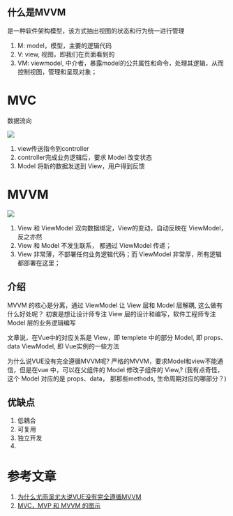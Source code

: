 ## 什么是MVVM
 

是一种软件架构模型，该方式抽出视图的状态和行为统一进行管理

1. M: model，模型，主要的逻辑代码
2. V: view, 视图，即我们在页面看到的
3. VM: viewmodel, 中介者，暴露model的公共属性和命令，处理其逻辑，从而控制视图，管理和呈现对象；


# MVC

数据流向

<img src='http://www.ruanyifeng.com/blogimg/asset/2015/bg2015020105.png'>

1. view传送指令到controller
2. controller完成业务逻辑后，要求 Model 改变状态
3. Model 将新的数据发送到 View，用户得到反馈


# MVVM

<img src='https://pic1.zhimg.com/80/v2-ff088222294499b3f30f0248fca38270_1440w.jpg?source=1940ef5c'>

1. View 和 ViewModel 双向数据绑定，View的变动，自动反映在 ViewModel，反之亦然
2. View 和 Model 不发生联系， 都通过 ViewModel 传递；
3. View 非常薄，不部署任何业务逻辑代码；而 ViewModel 非常厚，所有逻辑都部署在这里；

## 介绍

MVVM 的核心是分离，通过 ViewModel 让 View 层和 Model 层解耦, 这么做有什么好处呢？ 初衷是想让设计师专注 View 层的设计和编写，软件工程师专注 Model 层的业务逻辑编写

文章说，在Vue中的对应关系是
View，即 templete 中的部分
Model, 即 props、data 
ViewModel, 即 Vue实例的一些方法

为什么说VUE没有完全遵循MVVM呢?
严格的MVVM，要求Model和view不能通信，但是在vue 中，可以在父组件的 Model 修改子组件的 View,?
(我有点奇怪，这个 Model 对应的是 props、data， 那那些methods, 生命周期对应的哪部分？)

## 优缺点
1. 低耦合
2. 可复用
3. 独立开发
4. 
# 参考文章
1. [为什么尤雨溪尤大说VUE没有完全遵循MVVM](https://www.zhihu.com/question/327050991)
2. [MVC，MVP 和 MVVM 的图示](http://www.ruanyifeng.com/blog/2015/02/mvcmvp_mvvm.html)